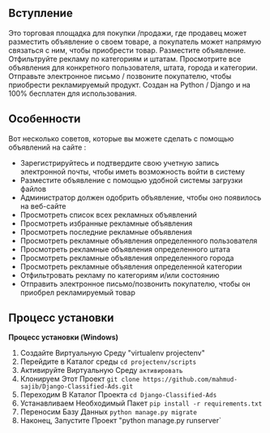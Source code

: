 ## Вступление

Это торговая площадка для покупки /продажи, где продавец может разместить объявление о своем товаре, а покупатель может напрямую связаться с ним, чтобы приобрести товар. Разместите объявление. Отфильтруйте рекламу по категориям и штатам. Просмотрите все объявления для конкретного пользователя, штата, города и категории. Отправьте электронное письмо / позвоните покупателю, чтобы приобрести рекламируемый продукт. Создан на Python / Django и на 100% бесплатен для использования.

## Особенности

Вот несколько советов, которые вы можете сделать с помощью объявлений на сайте <url>:

* Зарегистрируйтесь и подтвердите свою учетную запись электронной почты, чтобы иметь возможность войти в систему
* Разместите объявление с помощью удобной системы загрузки файлов
* Администратор должен одобрить объявление, чтобы оно появилось на веб-сайте 
* Просмотреть список всех рекламных объявлений
* Просмотреть избранные рекламные объявления
* Просмотреть последние рекламные объявления 
* Просмотреть рекламные объявления определенного пользователя
* Просмотреть рекламные объявления определенного штата
* Просмотреть рекламные объявления определенного города
* Просмотреть рекламные объявления определенной категории
* Отфильтровать рекламу по категориям и/или состоянию
* Отправить электронное письмо/позвонить покупателю, чтобы он приобрел рекламируемый товар

## Процесс установки

**Процесс установки (Windows)**

1. Создайте Виртуальную Среду "virtualenv projectenv"
2. Перейдите в Каталог среды `cd projectenv/scripts`
3. Активируйте Виртуальную Среду `активировать`
4. Клонируем Этот Проект `git clone https://github.com/mahmud-sajib/Django-Classified-Ads.git`
5. Переходим В Каталог Проекта `cd Django-Classified-Ads`
6. Устанавливаем Необходимый Пакет `pip install -r requirements.txt`
7. Переносим Базу Данных `python manage.py migrate`
8. Наконец, Запустите Проект "python manage.py runserver`
